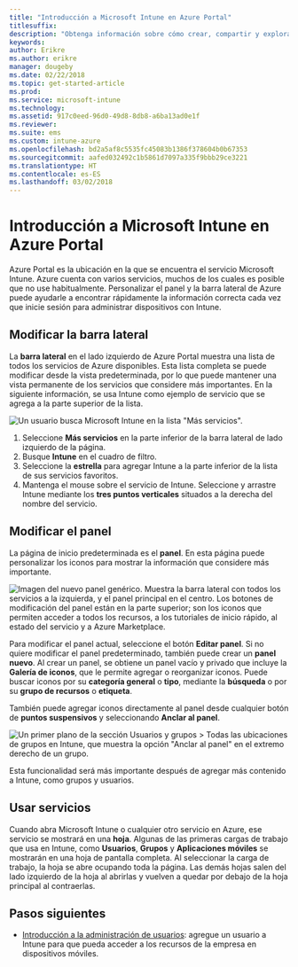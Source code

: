 ```yaml
---
title: "Introducción a Microsoft Intune en Azure Portal"
titlesuffix: 
description: "Obtenga información sobre cómo crear, compartir y explorar paneles de Microsoft Intune en Azure Portal."
keywords: 
author: Erikre
ms.author: erikre
manager: dougeby
ms.date: 02/22/2018
ms.topic: get-started-article
ms.prod: 
ms.service: microsoft-intune
ms.technology: 
ms.assetid: 917c0eed-96d0-49d8-8db8-a6ba13ad0e1f
ms.reviewer: 
ms.suite: ems
ms.custom: intune-azure
ms.openlocfilehash: bd2a5af8c5535fc45083b1386f378604b0b67353
ms.sourcegitcommit: aafed032492c1b5861d7097a335f9bbb29ce3221
ms.translationtype: HT
ms.contentlocale: es-ES
ms.lasthandoff: 03/02/2018
---
```

# <a name="getting-started-with-microsoft-intune-in-the-azure-portal"></a>Introducción a Microsoft Intune en Azure Portal

Azure Portal es la ubicación en la que se encuentra el servicio Microsoft Intune. Azure cuenta con varios servicios, muchos de los cuales es posible que no use habitualmente. Personalizar el panel y la barra lateral de Azure puede ayudarle a encontrar rápidamente la información correcta cada vez que inicie sesión para administrar dispositivos con Intune.

## <a name="changing-the-sidebar"></a>Modificar la barra lateral

La __barra lateral__ en el lado izquierdo de Azure Portal muestra una lista de todos los servicios de Azure disponibles. Esta lista completa se puede modificar desde la vista predeterminada, por lo que puede mantener una vista permanente de los servicios que considere más importantes. En la siguiente información, se usa Intune como ejemplo de servicio que se agrega a la parte superior de la lista.

![Un usuario busca Microsoft Intune en la lista "Más servicios".](./media/azure-add-intune1.png)

1. Seleccione **Más servicios** en la parte inferior de la barra lateral de lado izquierdo de la página.
2. Busque **Intune** en el cuadro de filtro.
3. Seleccione la **estrella** para agregar Intune a la parte inferior de la lista de sus servicios favoritos.
4. Mantenga el mouse sobre el servicio de Intune. Seleccione y arrastre Intune mediante los **tres puntos verticales** situados a la derecha del nombre del servicio.

## <a name="changing-the-dashboard"></a>Modificar el panel

La página de inicio predeterminada es el **panel**. En esta página puede personalizar los iconos para mostrar la información que considere más importante.

![Imagen del nuevo panel genérico. Muestra la barra lateral con todos los servicios a la izquierda, y el panel principal en el centro. Los botones de modificación del panel están en la parte superior; son los iconos que permiten acceder a todos los recursos, a los tutoriales de inicio rápido, al estado del servicio y a Azure Marketplace.](./media/azure-default-dashboard.png)

Para modificar el panel actual, seleccione el botón **Editar panel**. Si no quiere modificar el panel predeterminado, también puede crear un **panel nuevo**. Al crear un panel, se obtiene un panel vacío y privado que incluye la **Galería de iconos**, que le permite agregar o reorganizar iconos. Puede buscar iconos por su **categoría general** o **tipo**, mediante la **búsqueda** o por su **grupo de recursos** o **etiqueta**.

También puede agregar iconos directamente al panel desde cualquier botón de **puntos suspensivos** y seleccionando **Anclar al panel**.

![Un primer plano de la sección Usuarios y grupos > Todas las ubicaciones de grupos en Intune, que muestra la opción "Anclar al panel" en el extremo derecho de un grupo.](./media/azure-pin-to-dashboard.png)

Esta funcionalidad será más importante después de agregar más contenido a Intune, como grupos y usuarios.

## <a name="using-services"></a>Usar servicios

Cuando abra Microsoft Intune o cualquier otro servicio en Azure, ese servicio se mostrará en una **hoja**. Algunas de las primeras cargas de trabajo que usa en Intune, como **Usuarios**, **Grupos** y **Aplicaciones móviles** se mostrarán en una hoja de pantalla completa. Al seleccionar la carga de trabajo, la hoja se abre ocupando toda la página. Las demás hojas salen del lado izquierdo de la hoja al abrirlas y vuelven a quedar por debajo de la hoja principal al contraerlas.

## <a name="next-steps"></a>Pasos siguientes

* [Introducción a la administración de usuarios](get-started-users.md): agregue un usuario a Intune para que pueda acceder a los recursos de la empresa en dispositivos móviles.
